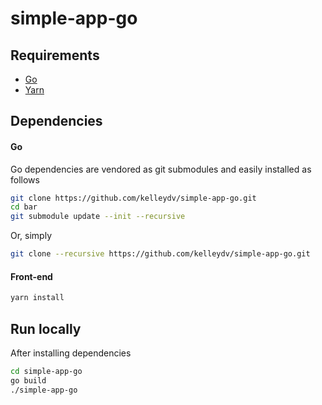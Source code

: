 # simple-app-go

## Requirements
- [Go](https://golang.org/)
- [Yarn](https://yarnpkg.com/)

## Dependencies
#### Go
Go dependencies are vendored as git submodules and easily installed as follows
```bash
git clone https://github.com/kelleydv/simple-app-go.git
cd bar
git submodule update --init --recursive
```
Or, simply
```bash
git clone --recursive https://github.com/kelleydv/simple-app-go.git
```
#### Front-end
```bash
yarn install
```

## Run locally
After installing dependencies
```bash
cd simple-app-go
go build
./simple-app-go
```
